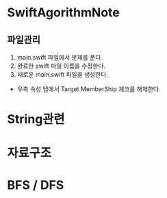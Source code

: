 # SwiftAgorithmNote

## 파일관리 

1. main.swift 파일에서 문제를 푼다.
2. 완료한 swift 파일 이름을 수정한다.
3. 새로운 main.swift 파일을 생성한다. 

- 우측 속성 탭에서 Target MemberShip 체크를 해제한다.


# String관련 

# 자료구조

# BFS / DFS 


